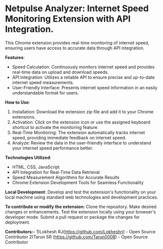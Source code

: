 # Netpulse Analyzer: Internet Speed Monitoring Extension with API Integration.
This Chrome extension provides real-time monitoring of internet speed, ensuring users have access to accurate data through API integration.

**Features**:
- Speed Calculation: Continuously monitors internet speed and provides real-time data on upload and download speeds.
- API Integration: Utilizes a reliable API to ensure precise and up-to-date internet speed measurements.
- User-Friendly Interface: Presents internet speed information in an easily understandable format for users.

**How to Use**:
1. Installation: Download the extension zip file and add it to your Chrome extensions.
2. Activation: Click on the extension icon or use the assigned keyboard shortcut to activate the monitoring feature.
3. Real-Time Monitoring: The extension automatically tracks internet speed, providing immediate feedback on internet speed.
4. Analyze: Review the data in the user-friendly interface to understand your internet speed performance better.

**Technologies Utilized**:
- HTML, CSS, JavaScript
- API Integration for Real-Time Data Retrieval
- Speed Measurement Algorithms for Accurate Results
- Chrome Extension Development Tools for Seamless Functionality

**Local Development**: Develop and test the extension's functionality on your local machine using standard web technologies and development practices.

**To contribute or modify the extension:**
Clone the repository.
Make desired changes or enhancements.
Test the extension locally using your browser's developer mode.
Submit a pull request or package the changes for deployment.

**Contributors:-**
1)Lokhesh RJ(https://github.com/Lokheshrj) - Open Source Contributor
2)Tarun SR  (https://github.com/Tarun0008) - Open Source Contributor
